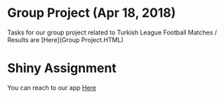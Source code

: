 # Group Project (Apr 18, 2018)

Tasks for our group project related to Turkish League Football Matches / Results are [Here](Group Project.HTML)


# Shiny Assignment

You can reach to our app [Here](https://tarkanilgaz.shinyapps.io/Shiny-EGM/)
